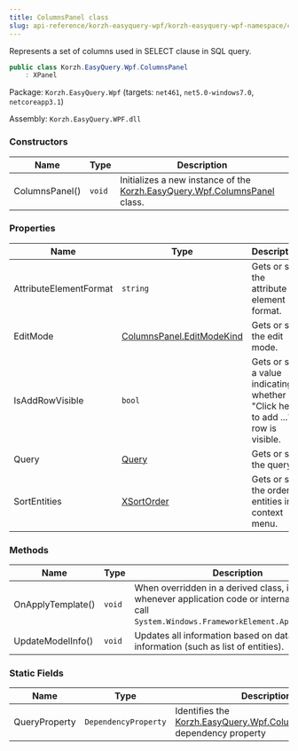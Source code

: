 ```yaml
---
title: ColumnsPanel class
slug: api-reference/korzh-easyquery-wpf/korzh-easyquery-wpf-namespace/columnspanel-class
---
```

Represents a set of columns used in SELECT clause in SQL query.
```csharp
public class Korzh.EasyQuery.Wpf.ColumnsPanel
    : XPanel

```
Package: `Korzh.EasyQuery.Wpf` (targets: `net461`, `net5.0-windows7.0`, `netcoreapp3.1`)

Assembly: `Korzh.EasyQuery.WPF.dll`

### Constructors

| Name | Type | Description | 
| --- | --- | --- | 
| ColumnsPanel() | `void` | Initializes a new instance of the [Korzh.EasyQuery.Wpf.ColumnsPanel](/api-reference/korzh-easyquery-wpf/korzh-easyquery-wpf-namespace/columnspanel-class) class. | 


### Properties

| Name | Type | Description | 
| --- | --- | --- | 
| AttributeElementFormat | `string` | Gets or sets the attribute element format. | 
| EditMode | [ColumnsPanel.EditModeKind](/api-reference/korzh-easyquery-wpf/korzh-easyquery-wpf-namespace/columnspanel-editmodekind-enum) | Gets or sets the edit mode. | 
| IsAddRowVisible | `bool` | Gets or sets a value indicating whether "Click here to add ..." row is visible. | 
| Query | [Query](/api-reference/korzh-easyquery/korzh-easyquery-namespace/query-class) | Gets or sets the query. | 
| SortEntities | [XSortOrder](/api-reference/korzh-easyquery-wpf/korzh-easyquery-wpf-namespace/xsortorder-enum) | Gets or sets the order of entities in context menu. | 


### Methods

| Name | Type | Description | 
| --- | --- | --- | 
| OnApplyTemplate() | `void` | When overridden in a derived class, is invoked whenever application code or internal processes call `System.Windows.FrameworkElement.ApplyTemplate`. | 
| UpdateModelInfo() | `void` | Updates all information based on data model information (such as list of entities). | 


### Static Fields

| Name | Type | Description | 
| --- | --- | --- | 
| QueryProperty | `DependencyProperty` | Identifies the [Korzh.EasyQuery.Wpf.ColumnsPanel.Query](/api-reference/korzh-easyquery-wpf/korzh-easyquery-wpf-namespace/columnspanel-class) dependency property |